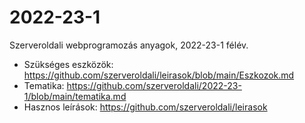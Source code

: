 # 2022-23-1
Szerveroldali webprogramozás anyagok, 2022-23-1 félév.

- Szükséges eszközök: https://github.com/szerveroldali/leirasok/blob/main/Eszkozok.md
- Tematika: https://github.com/szerveroldali/2022-23-1/blob/main/tematika.md
- Hasznos leírások: https://github.com/szerveroldali/leirasok
